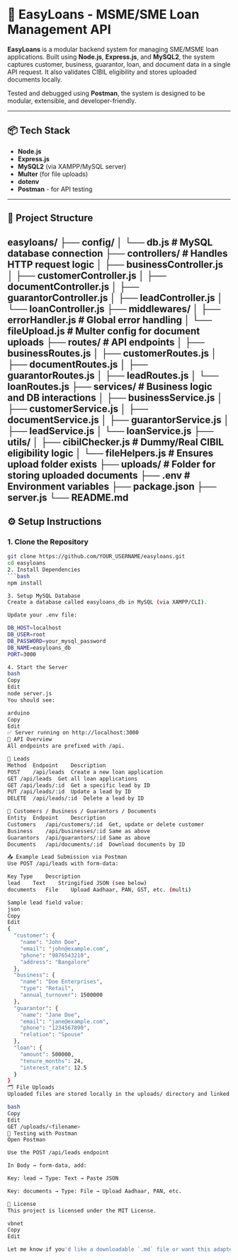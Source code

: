 # 🏦 EasyLoans - MSME/SME Loan Management API

**EasyLoans** is a modular backend system for managing SME/MSME loan applications. Built using **Node.js**, **Express.js**, and **MySQL2**, the system captures customer, business, guarantor, loan, and document data in a single API request. It also validates CIBIL eligibility and stores uploaded documents locally.

Tested and debugged using **Postman**, the system is designed to be modular, extensible, and developer-friendly.

---

## 📦 Tech Stack

- **Node.js**
- **Express.js**
- **MySQL2** (via XAMPP/MySQL server)
- **Multer** (for file uploads)
- **dotenv**
- **Postman** - for API testing

---

## 📁 Project Structure

easyloans/
├── config/
│ └── db.js # MySQL database connection
├── controllers/ # Handles HTTP request logic
│ ├── businessController.js
│ ├── customerController.js
│ ├── documentController.js
│ ├── guarantorController.js
│ ├── leadController.js
│ └── loanController.js
├── middlewares/
│ ├── errorHandler.js # Global error handling
│ └── fileUpload.js # Multer config for document uploads
├── routes/ # API endpoints
│ ├── businessRoutes.js
│ ├── customerRoutes.js
│ ├── documentRoutes.js
│ ├── guarantorRoutes.js
│ ├── leadRoutes.js
│ └── loanRoutes.js
├── services/ # Business logic and DB interactions
│ ├── businessService.js
│ ├── customerService.js
│ ├── documentService.js
│ ├── guarantorService.js
│ ├── leadService.js
│ └── loanService.js
├── utils/
│ ├── cibilChecker.js # Dummy/Real CIBIL eligibility logic
│ └── fileHelpers.js # Ensures upload folder exists
├── uploads/ # Folder for storing uploaded documents
├── .env # Environment variables
├── package.json
├── server.js
└── README.md
---

## ⚙️ Setup Instructions

### 1. Clone the Repository

```bash
git clone https://github.com/YOUR_USERNAME/easyloans.git
cd easyloans
2. Install Dependencies
```bash
npm install

3. Setup MySQL Database
Create a database called easyloans_db in MySQL (via XAMPP/CLI).

Update your .env file:

DB_HOST=localhost
DB_USER=root
DB_PASSWORD=your_mysql_password
DB_NAME=easyloans_db
PORT=3000

4. Start the Server
bash
Copy
Edit
node server.js
You should see:

arduino
Copy
Edit
✅ Server running on http://localhost:3000
📄 API Overview
All endpoints are prefixed with /api.

📍 Leads
Method	Endpoint	Description
POST	/api/leads	Create a new loan application
GET	/api/leads	Get all loan applications
GET	/api/leads/:id	Get a specific lead by ID
PUT	/api/leads/:id	Update a lead by ID
DELETE	/api/leads/:id	Delete a lead by ID

📍 Customers / Business / Guarantors / Documents
Entity	Endpoint	Description
Customers	/api/customers/:id	Get, update or delete customer
Business	/api/businesses/:id	Same as above
Guarantors	/api/guarantors/:id	Same as above
Documents	/api/documents/:id	Download documents by ID

📤 Example Lead Submission via Postman
Use POST /api/leads with form-data:

Key	Type	Description
lead	Text	Stringified JSON (see below)
documents	File	Upload Aadhaar, PAN, GST, etc. (multi)

Sample lead field value:
json
Copy
Edit
{
  "customer": {
    "name": "John Doe",
    "email": "john@example.com",
    "phone": "9876543210",
    "address": "Bangalore"
  },
  "business": {
    "name": "Doe Enterprises",
    "type": "Retail",
    "annual_turnover": 1500000
  },
  "guarantor": {
    "name": "Jane Doe",
    "email": "jane@example.com",
    "phone": "1234567890",
    "relation": "Spouse"
  },
  "loan": {
    "amount": 500000,
    "tenure_months": 24,
    "interest_rate": 12.5
  }
}
🗂️ File Uploads
Uploaded files are stored locally in the uploads/ directory and linked to their associated customer ID. You can view them using:

bash
Copy
Edit
GET /uploads/<filename>
🧪 Testing with Postman
Open Postman

Use the POST /api/leads endpoint

In Body → form-data, add:

Key: lead → Type: Text → Paste JSON

Key: documents → Type: File → Upload Aadhaar, PAN, etc.

📄 License
This project is licensed under the MIT License.

vbnet
Copy
Edit

Let me know if you'd like a downloadable `.md` file or want this adapted for a GitHub Pages site!






